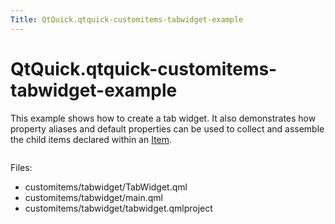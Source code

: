 ```yaml
---
Title: QtQuick.qtquick-customitems-tabwidget-example
---
```


# QtQuick.qtquick-customitems-tabwidget-example

<span class="subtitle"></span>
<!-- $$$customitems/tabwidget-description -->
<p>This example shows how to create a tab widget. It also demonstrates how property aliases and default properties can be used to collect and assemble the child items declared within an <a href="QtQuick.Item.md">Item</a>.</p>
<p class="centerAlign"><img src="https://developer.ubuntu.com/static/devportal_uploaded/361db68b-938e-4efa-ac48-bce352606af7-../qtquick-customitems-tabwidget-example/images/qml-tabwidget-example.png" alt="" /></p><p>Files:</p>
<ul>
<li>customitems/tabwidget/TabWidget.qml</li>
<li>customitems/tabwidget/main.qml</li>
<li>customitems/tabwidget/tabwidget.qmlproject</li>
</ul>
<!-- @@@customitems/tabwidget -->
